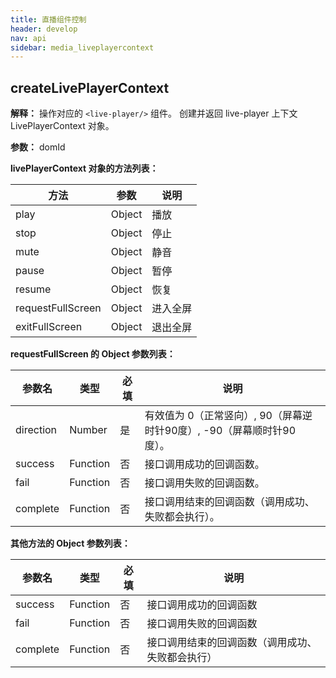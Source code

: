```yaml
---
title: 直播组件控制
header: develop
nav: api
sidebar: media_liveplayercontext
---
```


createLivePlayerContext
-----

**解释：** 操作对应的 `<live-player/>` 组件。 创建并返回 live-player 上下文 LivePlayerContext 对象。

**参数：** domId

**livePlayerContext 对象的方法列表：**

|方法 | 参数 | 说明|
|---- | ---- | ---- |
|play |Object | 播放  |
|stop |Object | 停止  |
|mute |Object| 静音 |
|pause |Object| 暂停 |
|resume |Object| 恢复 |
|requestFullScreen | Object |进入全屏|
|exitFullScreen| Object | 退出全屏|

**requestFullScreen 的 Object 参数列表：**

|参数名 |类型  |必填  |说明|
|---- | ---- | ---- |---- |
|direction |Number  |  是  | 有效值为 0（正常竖向）, 90（屏幕逆时针90度）, -90（屏幕顺时针90度）。|
|success   |Function  |  否  | 接口调用成功的回调函数。|
|fail  |Function  |  否 |  接口调用失败的回调函数。|
|complete   | Function   | 否 |  接口调用结束的回调函数（调用成功、失败都会执行）。|

**其他方法的 Object 参数列表：**

|参数名 |类型  |必填  |说明|
|---- | ---- | ---- |---- |
|success   |Function  |  否  | 接口调用成功的回调函数|
|fail  |Function  |  否 |  接口调用失败的回调函数|
|complete   | Function   | 否 |  接口调用结束的回调函数（调用成功、失败都会执行）|

<!-- createCameraContext
---
**解释：** 相机组件控制，创建并返回 camera 上下文 `cameraContext`对象，cameraContext 与页面的 camera 组件绑定，一个页面只能有一个 camera，通过它可以操作对应的组件。

**参数：** 无

**cameraContext 对象的方法列表：**

|方法 | 参数  |说明|
|---- | ---- | ---- |
|takePhoto |  Object|  拍照，可指定质量，成功则返回图片。|
|startRecord |Object  |开始录像|
|stopRecord | Object | 结束录像，成功则返回封面与视频。|


**takePhoto 的 Object 参数列表：**

|参数  |类型 | 必填 | 说明|
|---- | ---- | ---- |---- |
|quality |String  |否  | 成像质量，值为high, normal, low，默认normal。|
|success| Function |   否  | 接口调用成功的回调函数 ，res = { tempImagePath }。|
|fail  |  Function  |  否 |  接口调用失败的回调函数|
|complete |   Function  |  否  | 接口调用结束的回调函数（调用成功、失败都会执行）|


**startRecord 的 Object 参数列表：**

|参数 | 类型 | 必填 | 说明|
|---- | ---- | ---- |---- |
|success |Function  |  否 |  接口调用成功的回调函数|
|fail  |  Function |   否  | 接口调用失败的回调函数|
|complete   | Function |   否  | 接口调用结束的回调函数（调用成功、失败都会执行）|


**stopRecord 的 Object 参数列表：**

|参数 | 类型  |必填  |说明|
|---- | ---- | ---- |---- |
|success |Function   | 否  | 接口调用成功的回调函数 ，res = { tempThumbPath, tempVideoPath }。|
|fail |   Function |   否  | 接口调用失败的回调函数|
|complete   | Function   | 否  | 接口调用结束的回调函数（调用成功、失败都会执行）| -->
